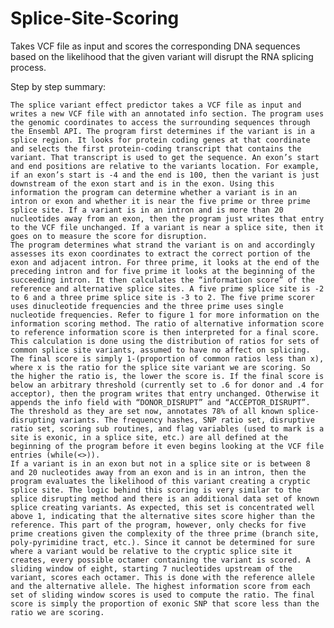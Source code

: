 Splice-Site-Scoring
===================

Takes VCF file as input and scores the corresponding DNA sequences based on the likelihood that the given variant will disrupt the RNA splicing process. 

Step by step summary: 

	The splice variant effect predictor takes a VCF file as input and writes a new VCF file with an annotated info section. The program uses the genomic coordinates to access the surrounding sequences through the Ensembl API. The program first determines if the variant is in a splice region. It looks for protein coding genes at that coordinate and selects the first protein-coding transcript that contains the variant. That transcript is used to get the sequence. An exon’s start and end positions are relative to the variants location. For example, if an exon’s start is -4 and the end is 100, then the variant is just downstream of the exon start and is in the exon. Using this information the program can determine whether a variant is in an intron or exon and whether it is near the five prime or three prime splice site. If a variant is in an intron and is more than 20 nucleotides away from an exon, then the program just writes that entry to the VCF file unchanged. If a variant is near a splice site, then it goes on to measure the score for disruption.
	The program determines what strand the variant is on and accordingly assesses its exon coordinates to extract the correct portion of the exon and adjacent intron. For three prime, it looks at the end of the preceding intron and for five prime it looks at the beginning of the succeeding intron. It then calculates the “information score” of the reference and alternative splice sites. A five prime splice site is -2 to 6 and a three prime splice site is -3 to 2. The five prime scorer uses dinucleotide frequencies and the three prime uses single nucleotide frequencies. Refer to figure 1 for more information on the information scoring method. The ratio of alternative information score to reference information score is then interpreted for a final score. This calculation is done using the distribution of ratios for sets of common splice site variants, assumed to have no affect on splicing. The final score is simply 1-(proportion of common ratios less than x), where x is the ratio for the splice site variant we are scoring. So the higher the ratio is, the lower the score is. If the final score is below an arbitrary threshold (currently set to .6 for donor and .4 for acceptor), then the program writes that entry unchanged. Otherwise it appends the info field with “DONOR_DISRUPT” and “ACCEPTOR_DISRUPT”. The threshold as they are set now, annotates 78% of all known splice-disrupting variants. The frequency hashes, SNP ratio set, disruptive ratio set, scoring sub routines, and flag variables (used to mark is a site is exonic, in a splice site, etc.) are all defined at the beginning of the program before it even begins looking at the VCF file entries (while(<>)). 
	If a variant is in an exon but not in a splice site or is between 8 and 20 nucleotides away from an exon and is in an intron, then the program evaluates the likelihood of this variant creating a cryptic splice site. The logic behind this scoring is very similar to the splice disrupting method and there is an additional data set of known splice creating variants. As expected, this set is concentrated well above 1, indicating that the alternative sites score higher than the reference. This part of the program, however, only checks for five prime creations given the complexity of the three prime (branch site, poly-pyrimidine tract, etc.). Since it cannot be determined for sure where a variant would be relative to the cryptic splice site it creates, every possible octamer containing the variant is scored. A sliding window of eight, starting 7 nucleotides upstream of the variant, scores each octamer. This is done with the reference allele and the alternative allele. The highest information score from each set of sliding window scores is used to compute the ratio. The final score is simply the proportion of exonic SNP that score less than the ratio we are scoring. 
